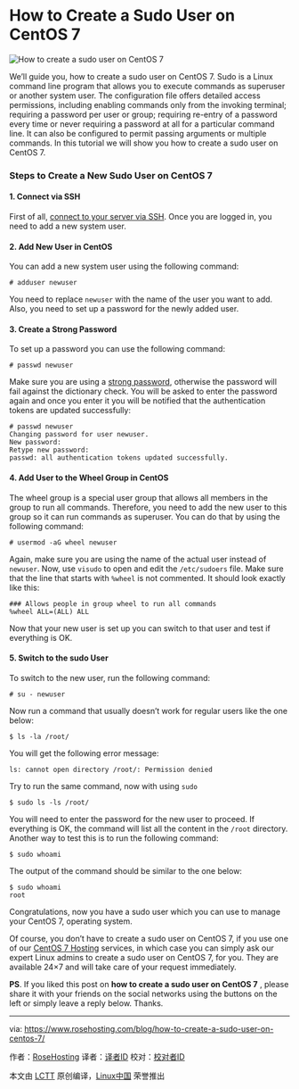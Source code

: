 How to Create a Sudo User on CentOS 7
======
![How to create a sudo user on CentOS 7][1]

We’ll guide you, how to create a sudo user on CentOS 7. Sudo is a Linux command line program that allows you to execute commands as superuser or another system user. The configuration file offers detailed access permissions, including enabling commands only from the invoking terminal; requiring a password per user or group; requiring re-entry of a password every time or never requiring a password at all for a particular command line. It can also be configured to permit passing arguments or multiple commands. In this tutorial we will show you how to create a sudo user on CentOS 7.

### Steps to Create a New Sudo User on CentOS 7

#### 1. Connect via SSH

First of all, [connect to your server via SSH][2]. Once you are logged in, you need to add a new system user.

#### 2. Add New User in CentOS

You can add a new system user using the following command:
```
# adduser newuser

```

You need to replace `newuser` with the name of the user you want to add. Also, you need to set up a password for the newly added user.

#### 3. Create a Strong Password

To set up a password you can use the following command:
```
# passwd newuser

```

Make sure you are using a [strong password][3], otherwise the password will fail against the dictionary check. You will be asked to enter the password again and once you enter it you will be notified that the authentication tokens are updated successfully:
```
# passwd newuser
Changing password for user newuser.
New password:
Retype new password:
passwd: all authentication tokens updated successfully.

```

#### 4. Add User to the Wheel Group in CentOS

The wheel group is a special user group that allows all members in the group to run all commands. Therefore, you need to add the new user to this group so it can run commands as superuser. You can do that by using the following command:
```
# usermod -aG wheel newuser

```

Again, make sure you are using the name of the actual user instead of `newuser`.
Now, use `visudo` to open and edit the `/etc/sudoers` file. Make sure that the line that starts with `%wheel` is not commented. It should look exactly like this:
```
### Allows people in group wheel to run all commands
%wheel ALL=(ALL) ALL

```

Now that your new user is set up you can switch to that user and test if everything is OK.

#### 5. Switch to the sudo User

To switch to the new user, run the following command:
```
# su - newuser

```

Now run a command that usually doesn’t work for regular users like the one below:
```
$ ls -la /root/

```

You will get the following error message:
```
ls: cannot open directory /root/: Permission denied

```

Try to run the same command, now with using `sudo`
```
$ sudo ls -ls /root/

```

You will need to enter the password for the new user to proceed. If everything is OK, the command will list all the content in the `/root` directory. Another way to test this is to run the following command:
```
$ sudo whoami

```

The output of the command should be similar to the one below:
```
$ sudo whoami
root

```

Congratulations, now you have a sudo user which you can use to manage your CentOS 7, operating system.

Of course, you don’t have to create a sudo user on CentOS 7, if you use one of our [CentOS 7 Hosting][4] services, in which case you can simply ask our expert Linux admins to create a sudo user on CentOS 7, for you. They are available 24×7 and will take care of your request immediately.

**PS**. If you liked this post on **how to create a sudo user on CentOS 7** , please share it with your friends on the social networks using the buttons on the left or simply leave a reply below. Thanks.

--------------------------------------------------------------------------------

via: https://www.rosehosting.com/blog/how-to-create-a-sudo-user-on-centos-7/

作者：[RoseHosting][a]
译者：[译者ID](https://github.com/译者ID)
校对：[校对者ID](https://github.com/校对者ID)

本文由 [LCTT](https://github.com/LCTT/TranslateProject) 原创编译，[Linux中国](https://linux.cn/) 荣誉推出

[a]:https://www.rosehosting.com
[1]:https://www.rosehosting.com/blog/wp-content/uploads/2018/02/How-to-create-a-sudo-user-on-CentOS-7.jpg
[2]:https://www.rosehosting.com/blog/connect-to-your-linux-vps-via-ssh/
[3]:https://www.rosehosting.com/blog/generate-password-linux-command-line/
[4]:https://www.rosehosting.com/centos-vps.html
